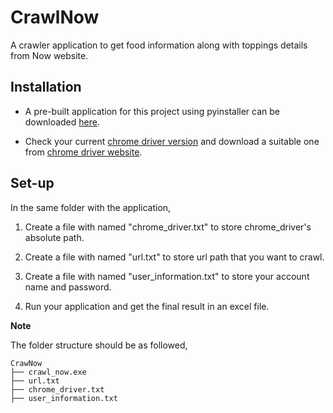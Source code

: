 # CrawlNow

A crawler application to get food information along with toppings details from Now website.

## Installation

- A pre-built application for this project using pyinstaller can be downloaded [here](https://drive.google.com/file/d/1AC-P2BtYduAugzuBBNIPjVLKjeeKpVyZ/view).

- Check your current [chrome driver version](https://www.whatismybrowser.com/detect/what-version-of-chrome-do-i-have) and download a suitable one from [chrome driver website](https://chromedriver.chromium.org/downloads).

## Set-up

In the same folder with the application,

1. Create a file with named "chrome_driver.txt" to store chrome_driver's absolute path.

2. Create a file with named "url.txt" to store url path that you want to crawl.

3. Create a file with named "user_information.txt" to store your account name and password.

4. Run your application and get the final result in an excel file.

**Note**

The folder structure should be as followed,

```
CrawNow
├── crawl_now.exe
├── url.txt
├── chrome_driver.txt
├── user_information.txt
```
